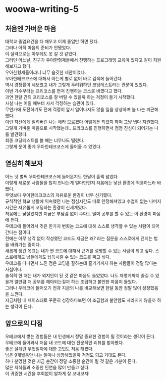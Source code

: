 # woowa-writing-5

## 처음엔 가벼운 마음

대학교 졸업요건을 다 채우고 이제 졸업만 하면 됐다.<br/>
그러나 아직 마음의 준비가 안됐었다.<br/>
이 실력으로는 아무데도 못 갈 것 같았다.<br/>
그러던 어느날, 친구가 우아한형제들에서 진행하는 프로그래밍 교육이 있다고 같이 지원해보자고 했다.<br/>
우아한형제들이라니 너무 솔깃한 제안이었다.<br/>
우아한테크코스에 대해서 아는게 별로 없어 바로 검색에 들어갔다.<br/>
역시 경쟁률이 세보였고 내가 그렇게 두려워하던 코딩테스트라는 관문이 있었다.<br/>
이번 기수부터는 프리코스를 먼저 진행하는 코스로 바꼈다고 했다.<br/>
과연 한달 간의 프리코스를 잘 버틸 수 있을까 하는 걱정이 들기 시작했다.<br/>
사실 나는 어릴 때부터 사서 걱정하는 습관이 있다.<br/>
무언가에 도전하기도 전에 걱정이 앞서 일어나지도 않을 일을 상상하며 늘 나는 피곤해했다.<br/>
이런 자신에게 질려버린 나는 에라 모르겠다 어떻게든 되겠지 하며 그냥 냅다 지원했다.<br/>
그렇게 가벼운 마음으로 시작했는데.. 프리코스를 진행하면서 점점 진심이 되어가는 나를 발견했다.<br/>
최종 코딩테스트를 볼 때는 너무나도 떨렸다.<br/>
그렇게 운이 좋게 우아한테크코스에 들어올 수 있었다.<br/>

## 열심히 해보자

어느 덧 벌써 우아한테크코스에 들어온지도 한달이 훌쩍 넘었다.<br/>
이렇게 새로운 사람들을 많이 만나는게 얼마만인지 처음에는 낯선 환경에 적응하느라 바빴다.<br/>
무엇보다 우아한테크코스의 자유로운 환경이 너무 신기했다.<br/>
규칙적인 학교 생활에 익숙했던 나는 점심시간도 따로 안정해져있고 수업이 없는 나머지 시간은 자유롭게 코딩하는 환경이 신세계였다.<br/>
처음에는 낯설었지만 지금은 부담감 없이 수다도 떨며 공부를 할 수 있는 이 환경이 마음에 든다.<br/>
우테코에 들어와서 겪은 한가지 변화는 코드에 대해 스스로 생각할 수 있는 사람이 되어간다는 점이다.<br/>
전에는 아무 생각 없이 작성했던 코드도 지금은 왜? 라는 질문을 스스로에게 던지는 법을 배워가는 중이다.<br/>
새롭게 생긴 목표는 내가 짠 코드에 대해서 근거를 설명할 수 있는 사람이 되고 싶다.
스스로에게도 남들에게도 납득시킬 수 있는 코드를 짜고 싶다.<br/>
우테코를 다니면서 느낀 점은 코딩을 잘하는데 즐기기까지 하는 사람들이 정말 많다는 사실이다.<br/>
솔직히 한 때는 내가 외지인이 된 것 같은 마음도 들었었다. 나도 저렇게까지 즐길 수 있을까 얼만큼 더 공부를 해야되는걸까 하는 조급하고 불안한 마음이 들었다.<br/>
그러나 우테코에 들어오기 전과 지금의 나를 비교해보면 한달 동안 정말 많이 성장했음을 느낀다.<br/>
지금처럼 내 페이스대로 꾸준히 성장하다보면 이 조급함과 불안함도 사라지지 않을까 하는 생각이 든다. <br/>

## 앞으로의 다짐

우테코에서 쌓는 경험들은 내 인생에서 정말 중요한 경험이 될 것이라는 생각이 든다.<br/>
우테코에 들어와서 처음 내 코드에 대한 전문적인 리뷰를 받아봤다.<br/>
좋은 설계란 무엇일까에 대한 고민도 처음 해봤다.<br/>
남은 9개월동안 나는 얼마나 성장해있을까 걱정도 되고 기대도 된다.<br/>
하나 분명한 것은 지금 순간이 정말 소중한 순간이 될 것 같은 기분이 든다.<br/>
많은 지식들과 소중한 인연을 많이 만들고 싶다.<br/>
이 귀중한 시간을 후회없이 알차게 잘 보내보자!<br/>


